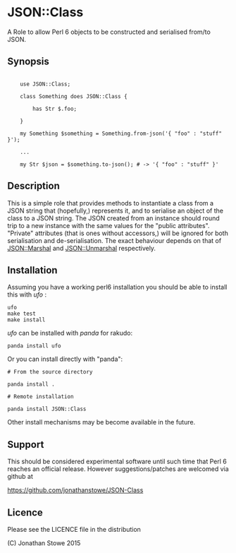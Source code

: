 # JSON::Class

A Role to allow Perl 6 objects  to be constructed and serialised from/to JSON.

## Synopsis

```

    use JSON::Class;

    class Something does JSON::Class {
 
        has Str $.foo;

    }

    my Something $something = Something.from-json('{ "foo" : "stuff" }');

    ...

    my Str $json = $something.to-json(); # -> '{ "foo" : "stuff" }'

```

## Description

This is a simple role that provides methods to instantiate a class from a
JSON string that (hopefully,) represents it, and to serialise an object of
the class to a JSON string.  The JSON created from an instance should
round trip to a new instance with the same values for the "public attributes".
"Private" attributes (that is ones without accessors,) will be ignored for
both serialisation and de-serialisation.  The exact behaviour depends on that
of [JSON::Marshal](https://github.com/jonathanstowe/JSON-Marshal) and
[JSON::Unmarshal](https://github.com/tadzik/JSON-Unmarshal) respectively.

## Installation

Assuming you have a working perl6 installation you should be able to
install this with *ufo* :

    ufo
    make test
    make install

*ufo* can be installed with *panda* for rakudo:

    panda install ufo

Or you can install directly with "panda":

    # From the source directory
   
    panda install .

    # Remote installation

    panda install JSON::Class

Other install mechanisms may be become available in the future.

## Support

This should be considered experimental software until such time that
Perl 6 reaches an official release.  However suggestions/patches are
welcomed via github at

   https://github.com/jonathanstowe/JSON-Class

## Licence

Please see the LICENCE file in the distribution

(C) Jonathan Stowe 2015

